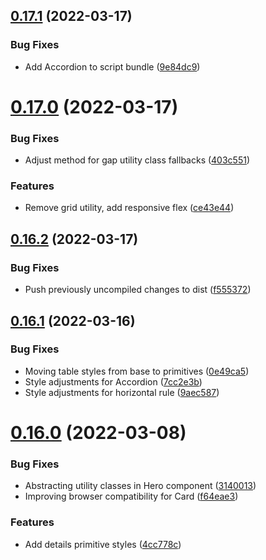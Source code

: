## [0.17.1](https://github.com/jacecotton/tcds/compare/v0.17.0...v0.17.1) (2022-03-17)


### Bug Fixes

* Add Accordion to script bundle ([9e84dc9](https://github.com/jacecotton/tcds/commit/9e84dc9d735026290cbced6cfc9e1a7171433cf8))



# [0.17.0](https://github.com/jacecotton/tcds/compare/v0.16.2...v0.17.0) (2022-03-17)


### Bug Fixes

* Adjust method for gap utility class fallbacks ([403c551](https://github.com/jacecotton/tcds/commit/403c5517cdb724a00605901d13c6c4e81c0328a7))


### Features

* Remove grid utility, add responsive flex ([ce43e44](https://github.com/jacecotton/tcds/commit/ce43e44b6725dd920ffe3a5bd00395aa02887ed7))



## [0.16.2](https://github.com/jacecotton/tcds/compare/v0.16.1...v0.16.2) (2022-03-17)


### Bug Fixes

* Push previously uncompiled changes to dist ([f555372](https://github.com/jacecotton/tcds/commit/f5553724257201b4ad549596c5c0cc939f1422d5))



## [0.16.1](https://github.com/jacecotton/tcds/compare/v0.16.0...v0.16.1) (2022-03-16)


### Bug Fixes

* Moving table styles from base to primitives ([0e49ca5](https://github.com/jacecotton/tcds/commit/0e49ca54da2179deeecf854658c647e45d6f2e0b))
* Style adjustments for Accordion ([7cc2e3b](https://github.com/jacecotton/tcds/commit/7cc2e3b78e789722cacfc7feed768da9f9831816))
* Style adjustments for horizontal rule ([9aec587](https://github.com/jacecotton/tcds/commit/9aec58717c8d085b517740904de4cca6e32c7acb))



# [0.16.0](https://github.com/jacecotton/tcds/compare/v0.15.1...v0.16.0) (2022-03-08)


### Bug Fixes

* Abstracting utility classes in Hero component ([3140013](https://github.com/jacecotton/tcds/commit/3140013fec6f493e934caba1ae950ff7795891eb))
* Improving browser compatibility for Card ([f64eae3](https://github.com/jacecotton/tcds/commit/f64eae3477c781806bd341f8c41671b409e02851))


### Features

* Add details primitive styles ([4cc778c](https://github.com/jacecotton/tcds/commit/4cc778c49592335c22d6a1623141d86eba0999c5))



